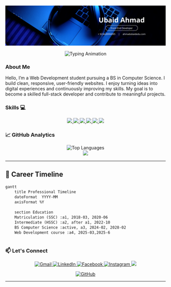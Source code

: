 ![Ubaid Ahmad Banner](github.png)
<!-- Typing Animation Intro -->
<p align="center">
  <img src="https://readme-typing-svg.demolab.com?font=Fira+Code&weight=600&size=24&duration=3000&pause=1000&color=blue&center=true&vCenter=true&width=500&lines=Computer+Science+Student;Frontend+Devolepor;Continuous+Learner" alt="Typing Animation" />
</p>



### About Me 
Hello, I’m a Web Development student pursuing a BS in Computer Science. I build clean, responsive, user-friendly websites.
I enjoy turning ideas into digital experiences and continuously improving my skills. My goal is to become a skilled full-stack developer and contribute to meaningful projects.

### Skills 💻
<p align="center">
  <a href="https://www.w3.org/html/">
    <img src="https://img.shields.io/badge/-HTML5-E34F26?style=for-the-badge&logo=html5&logoColor=white" />
  </a>
  <a href="https://www.w3.org/Style/CSS/">
    <img src="https://img.shields.io/badge/-CSS3-1572B6?style=for-the-badge&logo=css3&logoColor=white" />
  </a>
  <a href="https://www.javascript.com/">
    <img src="https://img.shields.io/badge/-JavaScript-F7DF1E?style=for-the-badge&logo=javascript&logoColor=black" />
  </a>
  <a href="https://reactjs.org/">
    <img src="https://img.shields.io/badge/-React-61DAFB?style=for-the-badge&logo=react&logoColor=black" />
  </a>
  <a href="https://www.w3schools.com/css/css_rwd_intro.asp">
    <img src="https://img.shields.io/badge/-Responsive_Design-000000?style=for-the-badge&logo=responsive-design" />
  </a>
  <a href="https://isocpp.org/">
    <img src="https://img.shields.io/badge/-C%2B%2B-00599C?style=for-the-badge&logo=c%2B%2B&logoColor=white" />
  </a>
</p>

   

 

### 📈 GitHub Analytics
<!-- Enhanced Stats Cards Layout -->

<div align="center">
  <img src="https://github-readme-stats.vercel.app/api/top-langs/?username=ahmadubaid061&layout=compact&theme=radical&langs_count=8" alt="Top Languages"/>
</div>
<div align="center">
  <img src="https://github-readme-stats.vercel.app/api?username=ahmadubaid061&show_icons=true&theme=dracula&include_all_commits=true&langs_count=10&cache_seconds=3600"/>
</div>

---
<!-- 
### GitHub Stats 📊
<div align="center">
  <img src="https://github-readme-stats.vercel.app/api?username=ahmadubaid061&show_icons=true&theme=dracula&include_all_commits=true&langs_count=10&cache_seconds=3600"/>
</div>
-->

## 📜 **Career Timeline**

```mermaid
gantt
    title Professional Timeline
    dateFormat  YYYY-MM
    axisFormat %Y
    
    section Education
    Matriculation (SSC) :a1, 2018-03, 2020-06
    Intermediate (HSSC) :a2, after a1, 2022-10
    BS Computer Science :active, a3, 2024-02, 2028-02
    Web Development course :a4, 2025-03,2025-6
    
```

### 📫 Let's Connect
<!-- Animated Social Badges -->
<p align="center">
  <a href="mailto:ahmadubaidedu@gmail.com">
    <img src="https://img.shields.io/badge/Gmail-D14836?style=for-the-badge&logo=gmail&logoColor=white" alt="Gmail">
  </a>
  <a href="https://www.linkedin.com/in/ubaid-ahmad061">
    <img src="https://img.shields.io/badge/LinkedIn-0077B5?style=for-the-badge&logo=linkedin&logoColor=white" alt="LinkedIn">
  </a>
  <a href="https://web.facebook.com/profile.php?id=100058434196552">
    <img src="https://img.shields.io/badge/Facebook-1877F2?style=for-the-badge&logo=facebook&logoColor=white" alt="Facebook">
  </a>
  <a href="https://www.instagram.com/ahmadubaid061/">
    <img src="https://img.shields.io/badge/Instagram-E4405F?style=for-the-badge&logo=instagram&logoColor=white" alt="Instagram">
  </a>

 <a href="https://wa.me/923428994095">
  <img src="https://img.shields.io/badge/-WhatsApp-25D366?style=for-the-badge&logo=whatsapp&logoColor=white"/>
 </a>
</p>
<div align="center">
  <a href="https://github.com/ahmadubaid061/js-intern" target="_blank">
    <img src="https://img.shields.io/badge/Explore_Code-15+_Repos-black?style=flat&logo=github" alt="GitHub">
  </a>
  
</div>

---


